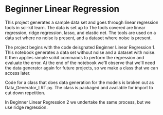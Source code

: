 # Beginner Linear Regression

This project generates a sample data set and goes through linear regression tools in sci-kit learn. The data is set up to  The tools covered are linear regression, ridge regression, lasso, and elastic net. The tools are used on a data set where no noise is present, and a dataset where noise is present.

The project begins with the code deisgnated Beginner Linear Regression 1. This notebook generates a data set without noise and a dataset with noise. It then applies simple scikit commands to perform the regression and evaluate the error. At the end of the notebook we'll observe that we'll need the data generator again for future projects, so we make a class that we can access later. 

Code for a class that does data generation for the models is broken out as Data_Generator_LRT.py. The class is packaged and available for import to cut down repetition.

In Beginner Linear Regression 2 we undertake the same process, but we use ridge regression.
